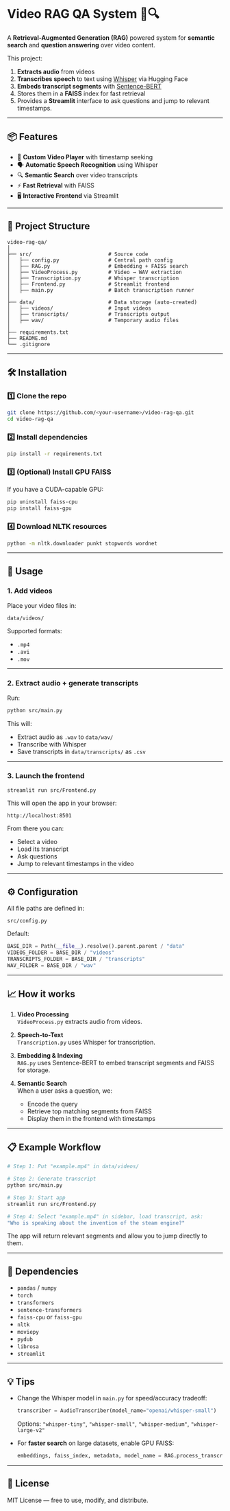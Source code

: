 # **Video RAG QA System 🎥🔍**

A **Retrieval-Augmented Generation (RAG)** powered system for **semantic search** and **question answering** over video content.  

This project:
1. **Extracts audio** from videos
2. **Transcribes speech** to text using [Whisper](https://github.com/openai/whisper) via Hugging Face
3. **Embeds transcript segments** with [Sentence-BERT](https://www.sbert.net/)
4. Stores them in a **FAISS** index for fast retrieval
5. Provides a **Streamlit** interface to ask questions and jump to relevant timestamps.

---

## **📦 Features**
- 🎥 **Custom Video Player** with timestamp seeking
- 🗣 **Automatic Speech Recognition** using Whisper
- 🔍 **Semantic Search** over video transcripts
- ⚡ **Fast Retrieval** with FAISS
- 🖥 **Interactive Frontend** via Streamlit

---

## **📂 Project Structure**
```
video-rag-qa/
│
├── src/                         # Source code
│   ├── config.py                # Central path config
│   ├── RAG.py                   # Embedding + FAISS search
│   ├── VideoProcess.py          # Video → WAV extraction
│   ├── Transcription.py         # Whisper transcription
│   ├── Frontend.py              # Streamlit frontend
│   ├── main.py                  # Batch transcription runner
│
├── data/                        # Data storage (auto-created)
│   ├── videos/                  # Input videos
│   ├── transcripts/             # Transcripts output
│   ├── wav/                     # Temporary audio files
│
├── requirements.txt
├── README.md
└── .gitignore
```

---

## **🛠 Installation**
### 1️⃣ Clone the repo
```bash
git clone https://github.com/<your-username>/video-rag-qa.git
cd video-rag-qa
```

### 2️⃣ Install dependencies
```bash
pip install -r requirements.txt
```

### 3️⃣ (Optional) Install GPU FAISS
If you have a CUDA-capable GPU:
```bash
pip uninstall faiss-cpu
pip install faiss-gpu
```

### 4️⃣ Download NLTK resources
```bash
python -m nltk.downloader punkt stopwords wordnet
```

---

## **📸 Usage**

### 1. Add videos
Place your video files in:
```
data/videos/
```
Supported formats:
- `.mp4`
- `.avi`
- `.mov`

---

### 2. Extract audio + generate transcripts
Run:
```bash
python src/main.py
```
This will:
- Extract audio as `.wav` to `data/wav/`
- Transcribe with Whisper
- Save transcripts in `data/transcripts/` as `.csv`

---

### 3. Launch the frontend
```bash
streamlit run src/Frontend.py
```
This will open the app in your browser:
```
http://localhost:8501
```

From there you can:
- Select a video
- Load its transcript
- Ask questions
- Jump to relevant timestamps in the video

---

## **⚙ Configuration**
All file paths are defined in:
```
src/config.py
```
Default:
```python
BASE_DIR = Path(__file__).resolve().parent.parent / "data"
VIDEOS_FOLDER = BASE_DIR / "videos"
TRANSCRIPTS_FOLDER = BASE_DIR / "transcripts"
WAV_FOLDER = BASE_DIR / "wav"
```

---

## **📈 How it works**
1. **Video Processing**  
   `VideoProcess.py` extracts audio from videos.

2. **Speech-to-Text**  
   `Transcription.py` uses Whisper for transcription.

3. **Embedding & Indexing**  
   `RAG.py` uses Sentence-BERT to embed transcript segments and FAISS for storage.

4. **Semantic Search**  
   When a user asks a question, we:
   - Encode the query
   - Retrieve top matching segments from FAISS
   - Display them in the frontend with timestamps

---

## **📋 Example Workflow**
```bash
# Step 1: Put "example.mp4" in data/videos/

# Step 2: Generate transcript
python src/main.py

# Step 3: Start app
streamlit run src/Frontend.py

# Step 4: Select "example.mp4" in sidebar, load transcript, ask:
"Who is speaking about the invention of the steam engine?"
```
The app will return relevant segments and allow you to jump directly to them.

---

## **🧩 Dependencies**
- `pandas` / `numpy`
- `torch`
- `transformers`
- `sentence-transformers`
- `faiss-cpu` or `faiss-gpu`
- `nltk`
- `moviepy`
- `pydub`
- `librosa`
- `streamlit`

---

## **💡 Tips**
- Change the Whisper model in `main.py` for speed/accuracy tradeoff:
  ```python
  transcriber = AudioTranscriber(model_name="openai/whisper-small")
  ```
  Options: `"whisper-tiny"`, `"whisper-small"`, `"whisper-medium"`, `"whisper-large-v2"`

- For **faster search** on large datasets, enable GPU FAISS:
  ```python
  embeddings, faiss_index, metadata, model_name = RAG.process_transcript_data(..., use_gpu=True)
  ```

---

## **📜 License**
MIT License — free to use, modify, and distribute.
